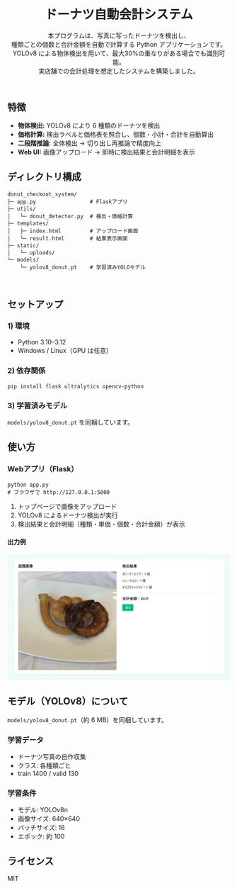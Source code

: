 <!DOCTYPE html>
<html lang="ja">
<head>
  <meta charset="UTF-8" />
</head>
<body>

<header>
  <h1>ドーナツ自動会計システム</h1>
  <p class="muted">
    本プログラムは、写真に写ったドーナツを検出し、<br>
    種類ごとの個数と合計金額を自動で計算する Python アプリケーションです。<br>
    YOLOv8 による物体検出を用いて、最大30%の重なりがある場合でも識別可能。<br>
    実店舗での会計処理を想定したシステムを構築しました。
  </p>
</header>

<section>
  <h2>特徴</h2>
  <ul>
    <li><strong>物体検出:</strong> YOLOv8 により 6 種類のドーナツを検出</li>
    <li><strong>価格計算:</strong> 検出ラベルと価格表を照合し、個数・小計・合計を自動算出</li>
    <li><strong>二段階推論:</strong> 全体検出 → 切り出し再推論で精度向上</li>
    <li><strong>Web UI:</strong> 画像アップロード → 即時に検出結果と会計明細を表示</li>
  </ul>
</section>

<section>
  <h2>ディレクトリ構成</h2>
  <pre><code>donut_checkout_system/
├─ app.py                 # Flaskアプリ
├─ utils/
│   └─ donut_detector.py  # 検出・価格計算
├─ templates/
│   ├─ index.html         # アップロード画面
│   └─ result.html        # 結果表示画面
├─ static/
│   └─ uploads/       
└─ models/
    └─ yolov8_donut.pt    # 学習済みYOLOモデル

</code></pre>
</section>

<section>
  <h2>セットアップ</h2>

  <h3>1) 環境</h3>
  <ul>
    <li>Python 3.10–3.12</li>
    <li>Windows / Linux（GPU は任意）</li>
  </ul>

  <h3>2) 依存関係</h3>
  <pre><code>pip install flask ultralytics opencv-python</code></pre>

  <h3>3) 学習済みモデル</h3>
  <p><code>models/yolov8_donut.pt</code> を同梱しています。</p>
</section>

<section>
  <h2>使い方</h2>

  <h3>Webアプリ（Flask）</h3>
  <pre><code>python app.py
# ブラウザで http://127.0.0.1:5000</code></pre>

  <ol>
    <li>トップページで画像をアップロード</li>
    <li>YOLOv8 によるドーナツ検出が実行</li>
    <li>検出結果と会計明細（種類・単価・個数・合計金額）が表示</li>
  </ol>

  <h4>出力例</h4>
  <p><img src="https://github.com/wakako0927/Smart_Donut_Checkout/blob/main/Smart_Donut_Checkout/images/%E3%82%B9%E3%82%AF%E3%83%AA%E3%83%BC%E3%83%B3%E3%82%B7%E3%83%A7%E3%83%83%E3%83%88%202025-09-08%20005450.png" alt="例" width="700"></p>
</code></pre>
</section>

<section>
  <h2>モデル（YOLOv8）について</h2>
  <p><code>models/yolov8_donut.pt</code>（約 6 MB）を同梱しています。</p>

  <h3>学習データ</h3>
  <ul>
    <li>ドーナツ写真の自作収集</li>
    <li>クラス: 各種類ごと</li>
    <li>train 1400 / valid 130</li>
  </ul>

  <h3>学習条件</h3>
  <ul>
    <li>モデル: YOLOv8n</li>
    <li>画像サイズ: 640×640</li>
    <li>バッチサイズ: 16</li>
    <li>エポック: 約 100</li>
  </ul>
</section>

<section>
  <h2>ライセンス</h2>
  <p>MIT</p>
</section>

</body>
</html>
